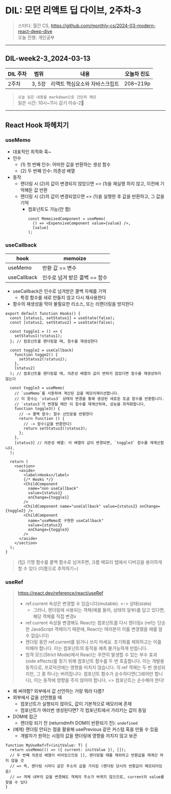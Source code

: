 # DIL: 모던 리액트 딥 다이브, 2주차-3

> 스터디: 월간 CS, https://github.com/monthly-cs/2024-03-modern-react-deep-dive  
> 오늘 진행: 개인공부

---

## DIL-week2-3_2024-03-13

| DIL 주차 | 범위   | 내용                           | 오늘차 진도 |
| -------- | ------ | ------------------------------ | ----------- |
| 2주차    | 3, 5장 | 리액트 핵심요소와 자바스크립트 | 208~219p    |

> `오늘 읽은 내용을 markdown으로 간단히 메모`  
> 읽은 시간: 10시~11시
> 감기 이슈-2🤕

---

## React Hook 파헤치기

### useMemo

- 대표적인 최적화 훅~
- 인수
  - (1) 첫 번째 인수: 어떠한 값을 반환하는 생성 함수
  - (2) 두 번째 인수: 의존성 배열
- 동작
  - 랜더링 시 (2)의 값이 변경되지 않았으면 => (1)을 재실행 하지 않고, 이전에 기억해둔 값 반환
  - 랜더링 시 (2)의 값이 변경되었으면 => (1)을 실행한 후 값을 반환하고, 그 값을 기억
    - 컴포넌트도 가능(안 함)
      ```tsx
      const MemoizedComponent = useMemo(
        () => <ExpensiveComponent value={value} />,
        [value]
      );
      ```

### useCallback

| hook        | memoize                       |
| ----------- | ----------------------------- |
| useMemo     | 반환 값 == 변수               |
| useCallback | 인수로 넘겨 받은 콜백 == 함수 |

- useCallback은 인수로 넘겨받은 콜백 자체를 기억
  - 특정 함수를 새로 만들지 않고 다시 재사용한다
- 함수의 재생성을 막아 불필요한 리소스, 또는 리랜더링을 방지한다

```tsx
export default function Hooks() {
  const [status1, setStatus1] = useState(false);
  const [status2, setStatus2] = useState(false);

  const toggle1 = () => {
    setStatus1(!status1);
  }; // 컴포넌트를 랜더링할 때, 함수를 재생성한다

  const toggle2 = useCallback(
    function togge2() {
      setStatus2(!status2);
    },
    [status2]
  ); // 컴포넌트를 랜더링할 때, 의존성 배열의 값이 변하지 않았다면 함수를 재생성하지 않는다

  const toggle3 = useMemo(
    // `useMemo`를 사용하여 계산된 값을 메모이제이션합니다.
    // 이 함수는 `status3` 상태의 변경을 통해 생성된 새로운 토글 함수를 반환합니다.
    // `status3`가 변경될 때만 이 함수를 재계산하여, 성능을 최적화합니다.
    function toggle3() {
      // -> 콜백 함수: 함수 선언문을 반환한다
      return function () {
        // -> 함수(값을 반환한다)
        return setStatus3(!status3);
      };
    },
    [status3] // 의존성 배열: 이 배열의 값이 변경되면, `toggle3` 함수를 재계산합니다.
  );

  return (
    <section>
      <aside>
        <label>Hooks</label>
        {/* Hooks */}
        <ChildComponent
          name="non useCallback"
          value={status1}
          onChange={toggle1}
        />
        <ChildComponent name="useCallback" value={status2} onChange={toggle2} />
        <ChildComponent
          name="useMemo로 구현한 useCallback"
          value={status3}
          onChange={toggle3}
        />
      </aside>
    </section>
  );
}
```

> (팁) 기명 함수를 콜백 함수로 넘겨주면, 크롬 메모리 탭에서 디버깅을 용이하게 할 수 있다 (이름으로 추적하기~)

### useRef

> https://react.dev/reference/react/useRef
>
> - ref.current 속성은 변경할 수 있습니다(mutable). <-> 상태(state)
>   - 그러나, 렌더링에 사용되는 객체(예를 들어, 상태의 일부)를 담고 있다면, 해당 객체를 직접 변경x
> - ref.current 속성을 변경해도 React는 컴포넌트를 다시 렌더링x (ref는 단순한 JavaScript 객체이기 때문에, React는 여러분이 이를 변경했을 때를 알 수 없습니다)
> - 렌더링 동안 ref.current를 읽거나 쓰지 마세요. 초기화를 제외하고는 이를 피해야 합니다. 이는 컴포넌트의 동작을 예측 불가능하게 만듭니다.
> - 엄격 모드(Strict Mode)에서 React는 우연히 발생할 수 있는 부수 효과(side effects)를 찾기 위해 컴포넌트 함수를 두 번 호출합니다. 이는 개발용 동작으로, 프로덕션에는 영향을 미치지 않습니다. 각 ref 객체는 두 번 생성되지만, 그 중 하나는 버려집니다. 컴포넌트 함수가 순수하다면(그래야만 합니다), 이는 동작에 영향을 주지 않아야 합니다. => 컴포넌트는 순수해야 한다!

- 왜 써야함? 외부에서 값 선언하는 거랑 뭐라 다름?
- 외부에서 값을 선언했을 때
  - 컴포넌트가 실행되지 않아도, 값이 기본적으로 메모리에 존재
  - 컴포넌트가 여러번 생성된다면? 각 컴포넌트에서 가리키는 값이 동일
- DOM에 접근
  - 랜더링 되기 전 (returndmfh DOM이 반환되기 전): `undefined`
- (예제) 랜더링 안되는 점을 활용해 usePrevious 같은 커스텀 훅을 만들 수 있음
  - 개발자가 원하는 시점의 값을 랜더링에 영향을 끼치지 않고 보관

```tsx
function MyUseRef<T>(initValue: T) {
  return useMemo(() => ({ current: initValue }), []);
  // 두 번째 의존성 배열이 비어있으므로 [], 랜더링될 때를 제외하고 반환값을 재계산 하지 않을 것
  // => 즉, 랜더링 시마다 같은 주소의 값을 가리킴 (랜더링 당시의 반환값이 메모되어있음)
  // => 객체 내부의 값을 변경해도 객체의 주소가 바뀌지 않으므로, current의 value를 찾을 수 있다
}
```
